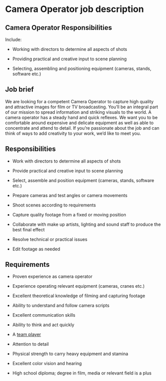 # Camera Operator job description


## Camera Operator Responsibilities

Include:

* Working with directors to determine all aspects of shots

* Providing practical and creative input to scene planning

* Selecting, assembling and positioning equipment (cameras, stands, software etc.)


## Job brief

We are looking for a competent Camera Operator to capture high quality and attractive images for film or TV broadcasting. You’ll be an integral part of our mission to spread information and striking visuals to the world.
A camera operator has a steady hand and quick reflexes. We want you to be comfortable around expensive and delicate equipment as well as able to concentrate and attend to detail. If you’re passionate about the job and can think of ways to add creativity to your work, we’d like to meet you.


## Responsibilities

* Work with directors to determine all aspects of shots

* Provide practical and creative input to scene planning

* Select, assemble and position equipment (cameras, stands, software etc.)

* Prepare cameras and test angles or camera movements

* Shoot scenes according to requirements

* Capture quality footage from a fixed or moving position

* Collaborate with make up artists, lighting and sound staff to produce the best final effect

* Resolve technical or practical issues

* Edit footage as needed


## Requirements

* Proven experience as camera operator

* Experience operating relevant equipment (cameras, cranes etc.)

* Excellent theoretical knowledge of filming and capturing footage

* Ability to understand and follow camera scripts

* Excellent communication skills

* Ability to think and act quickly

* A <a href="https://resources.workable.com/team-player-interview-questions">team player</a>

* Attention to detail

* Physical strength to carry heavy equipment and stamina

* Excellent color vision and hearing

* High school diploma; degree in film, media or relevant field is a plus
